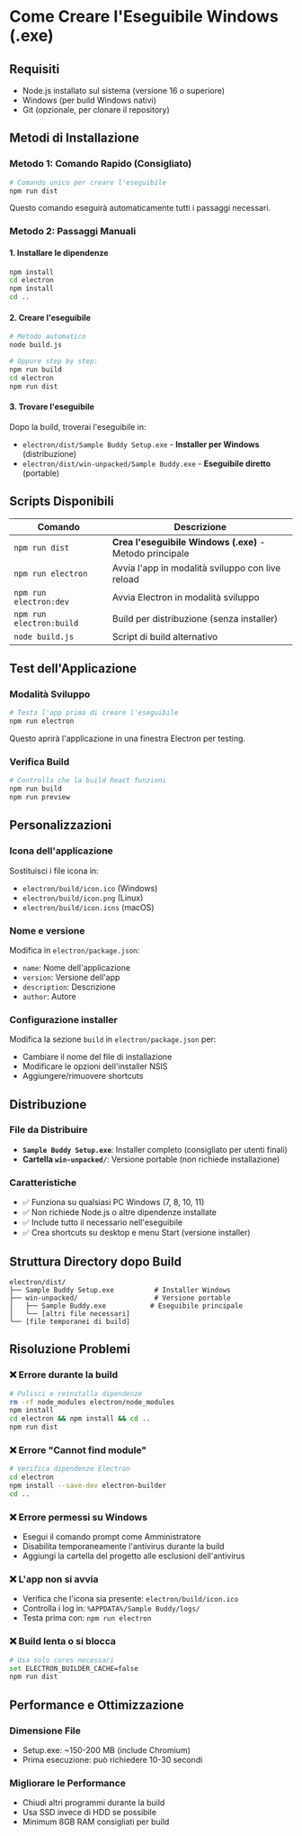# Come Creare l'Eseguibile Windows (.exe)

## Requisiti
- Node.js installato sul sistema (versione 16 o superiore)
- Windows (per build Windows nativi)
- Git (opzionale, per clonare il repository)

## Metodi di Installazione

### Metodo 1: Comando Rapido (Consigliato)
```bash
# Comando unico per creare l'eseguibile
npm run dist
```
Questo comando eseguirà automaticamente tutti i passaggi necessari.

### Metodo 2: Passaggi Manuali

#### 1. Installare le dipendenze
```bash
npm install
cd electron
npm install
cd ..
```

#### 2. Creare l'eseguibile
```bash
# Metodo automatico
node build.js

# Oppure step by step:
npm run build
cd electron
npm run dist
```

#### 3. Trovare l'eseguibile
Dopo la build, troverai l'eseguibile in:
- `electron/dist/Sample Buddy Setup.exe` - **Installer per Windows** (distribuzione)
- `electron/dist/win-unpacked/Sample Buddy.exe` - **Eseguibile diretto** (portable)

## Scripts Disponibili

| Comando | Descrizione |
|---------|-------------|
| `npm run dist` | **Crea l'eseguibile Windows (.exe)** - Metodo principale |
| `npm run electron` | Avvia l'app in modalità sviluppo con live reload |
| `npm run electron:dev` | Avvia Electron in modalità sviluppo |
| `npm run electron:build` | Build per distribuzione (senza installer) |
| `node build.js` | Script di build alternativo |

## Test dell'Applicazione

### Modalità Sviluppo
```bash
# Testa l'app prima di creare l'eseguibile
npm run electron
```
Questo aprirà l'applicazione in una finestra Electron per testing.

### Verifica Build
```bash
# Controlla che la build React funzioni
npm run build
npm run preview
```

## Personalizzazioni

### Icona dell'applicazione
Sostituisci i file icona in:
- `electron/build/icon.ico` (Windows)
- `electron/build/icon.png` (Linux)
- `electron/build/icon.icns` (macOS)

### Nome e versione
Modifica in `electron/package.json`:
- `name`: Nome dell'applicazione
- `version`: Versione dell'app
- `description`: Descrizione
- `author`: Autore

### Configurazione installer
Modifica la sezione `build` in `electron/package.json` per:
- Cambiare il nome del file di installazione
- Modificare le opzioni dell'installer NSIS
- Aggiungere/rimuovere shortcuts

## Distribuzione

### File da Distribuire
- **`Sample Buddy Setup.exe`**: Installer completo (consigliato per utenti finali)
- **Cartella `win-unpacked/`**: Versione portable (non richiede installazione)

### Caratteristiche
- ✅ Funziona su qualsiasi PC Windows (7, 8, 10, 11)
- ✅ Non richiede Node.js o altre dipendenze installate
- ✅ Include tutto il necessario nell'eseguibile
- ✅ Crea shortcuts su desktop e menu Start (versione installer)

## Struttura Directory dopo Build

```
electron/dist/
├── Sample Buddy Setup.exe          # Installer Windows
├── win-unpacked/                   # Versione portable
│   ├── Sample Buddy.exe           # Eseguibile principale
│   └── [altri file necessari]
└── [file temporanei di build]
```

## Risoluzione Problemi

### ❌ Errore durante la build
```bash
# Pulisci e reinstalla dipendenze
rm -rf node_modules electron/node_modules
npm install
cd electron && npm install && cd ..
npm run dist
```

### ❌ Errore "Cannot find module"
```bash
# Verifica dipendenze Electron
cd electron
npm install --save-dev electron-builder
cd ..
```

### ❌ Errore permessi su Windows
- Esegui il comando prompt come Amministratore
- Disabilita temporaneamente l'antivirus durante la build
- Aggiungi la cartella del progetto alle esclusioni dell'antivirus

### ❌ L'app non si avvia
- Verifica che l'icona sia presente: `electron/build/icon.ico`
- Controlla i log in: `%APPDATA%/Sample Buddy/logs/`
- Testa prima con: `npm run electron`

### ❌ Build lenta o si blocca
```bash
# Usa solo cores necessari
set ELECTRON_BUILDER_CACHE=false
npm run dist
```

## Performance e Ottimizzazione

### Dimensione File
- Setup.exe: ~150-200 MB (include Chromium)
- Prima esecuzione: può richiedere 10-30 secondi

### Migliorare le Performance
- Chiudi altri programmi durante la build
- Usa SSD invece di HDD se possibile
- Minimum 8GB RAM consigliati per build